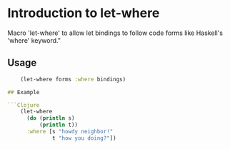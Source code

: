 # Introduction to let-where

Macro 'let-where' to allow let bindings to follow code forms like Haskell's
'where' keyword."

## Usage

```Clojure
    (let-where forms :where bindings)

## Example

```Clojure
    (let-where
      (do (println s)
          (println t))
      :where [s "howdy neighbor!"
              t "how you doing?"])
